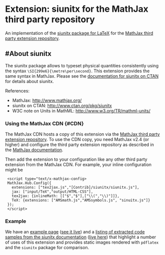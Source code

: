 # Extension: siunitx for the MathJax third party repository

An implementation of the [siunitx package for LaTeX](http://www.ctan.org/pkg/siunitx) for the [MathJax third party extension repository](https://github.com/mathjax/MathJax-third-party-extensions).

## #About siunitx

The siunitx package allows to typeset physical quantities consistently using the syntax `\SI{299e6}{\metre\per\second}`. This extension provides the same syntax in MathJax. Please see the [documentation for siunitx on CTAN](http://www.ctan.org/pkg/siunitx) for details about siunitx.

References:

- MathJax: http://www.mathjax.org/
- siunitx on CTAN: http://www.ctan.org/pkg/siunitx
- W3C note on Units in MathML: http://www.w3.org/TR/mathml-units/

### Using the MathJax CDN {#CDN}

The MathJax CDN hosts a copy of this extension via the [MathJax third party extension repository](https://github.com/mathjax/MathJax-third-party-extensions). To use the CDN copy, you need MathJax v2.4 (or higher) and configure the third party extension repository as described in the [MathJax documentation](http://docs.mathjax.org/).

Then add the extension to your configuration like any other third party extension from the MathJax CDN. For example, your inline configuration might be

     <script type="text/x-mathjax-config>
     MathJax.Hub.Config({
       extensions: ["tex2jax.js","[Contrib]/siunitx/siunitx.js"],
       jax: ["input/TeX","output/HTML-CSS"],
       tex2jax: {inlineMath: [["$","$"],["\\(","\\)"]]},
       TeX: {extensions: ["AMSmath.js","AMSsymbols.js", "sinuitx.js"]}
     });
     </script>

### Example

We have an [example page](https://github.com/burnpanck/MathJax-third-party-extensions/blob/add-siunitx-tex-extension/siunitx/sample-siunitx.html)
([see it live](http://rawgit.com/burnpanck/MathJax-third-party-extensions/add-siunitx-tex-extension/siunitx/sample-siunitx.html))
and a [listing of extracted code samples from the siunitx documentation](https://github.com/burnpanck/MathJax-third-party-extensions/blob/add-siunitx-tex-extension/siunitx/test/siunitx.dtx.html)
([live here](http://rawgit.com/burnpanck/MathJax-third-party-extensions/add-siunitx-tex-extension/siunitx/test/siunitx.dtx.html))
that highlight a number of uses of this extension and provides static images rendered with `pdflatex`
and the `siunitx` package for comparison.
